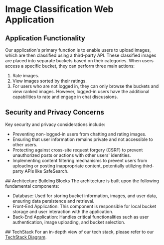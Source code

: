 # Image Classification Web Application

## Application Functionality
Our application's primary function is to enable users to upload images, which are then classified using a third-party API. These classified images are placed into separate buckets based on their categories. When users access a specific bucket, they can perform three main actions:

1. Rate images.
2. View images sorted by their ratings.
3. For users who are not logged in, they can only browse the buckets and view ranked images. However, logged-in users have the additional capabilities to rate and engage in chat discussions.

## Security and Privacy Concerns
Key security and privacy considerations include:

* Preventing non-logged-in users from chatting and rating images.
* Ensuring that user information remains private and not accessible to other users.
* Protecting against cross-site request forgery (CSRF) to prevent unauthorized posts or actions with other users' identities.
* Implementing content filtering mechanisms to prevent users from uploading or posting inappropriate content, potentially utilizing third-party APIs like SafeSearch.

## Architecture Building Blocks
The architecture is built upon the following fundamental components:

* Database: Used for storing bucket information, images, and user data, ensuring data persistence and retrieval.
* Front-End Application: This component is responsible for local bucket storage and user interaction with the application.
* Back-End Application: Handles critical functionalities such as user authentication, image uploading, and bucket selection.

## TechStack
For an in-depth view of our tech stack, please refer to our [TechStack Diagram](/documentation/diagram_mvp.jpg).
